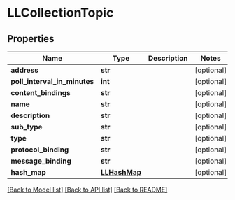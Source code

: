 # LLCollectionTopic

## Properties
Name | Type | Description | Notes
------------ | ------------- | ------------- | -------------
**address** | **str** |  | [optional] 
**poll_interval_in_minutes** | **int** |  | [optional] 
**content_bindings** | **str** |  | [optional] 
**name** | **str** |  | [optional] 
**description** | **str** |  | [optional] 
**sub_type** | **str** |  | [optional] 
**type** | **str** |  | [optional] 
**protocol_binding** | **str** |  | [optional] 
**message_binding** | **str** |  | [optional] 
**hash_map** | [**LLHashMap**](LLHashMap.md) |  | [optional] 

[[Back to Model list]](../README.md#documentation-for-models) [[Back to API list]](../README.md#documentation-for-api-endpoints) [[Back to README]](../README.md)


